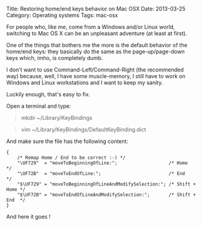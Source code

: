 Title: Restoring home/end keys behavior on Mac OSX
Date: 2013-03-25
Category: Operating systems
Tags: mac-osx

For people who, like me, come from a Windows and/or Linux world, switching to Mac OS X can be an unpleasant adventure (at least at first).

One of the things that bothers me the more is the default behavior of the home/end keys: they basically do the same as the page-up/page-down keys which, imho, is completely dumb.

I don't want to use Command-Left/Command-Right (the recommended way) because, well, I have some muscle-memory, I still have to work on Windows and Linux workstations and I want to keep my sanity.

Luckily enough, that's easy to fix.

Open a terminal and type:

> mkdir ~/Library/KeyBindings

> vim ~/Library/KeyBindings/DefaultKeyBinding.dict

And make sure the file has the following content:

    {
    	/* Remap Home / End to be correct :-) */
    	"\UF729"  = "moveToBeginningOfLine:";                   /* Home         */
    	"\UF72B"  = "moveToEndOfLine:";                         /* End          */
    	"$\UF729" = "moveToBeginningOfLineAndModifySelection:"; /* Shift + Home */
    	"$\UF72B" = "moveToEndOfLineAndModifySelection:";       /* Shift + End  */
    }

And here it goes !
